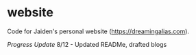 # website

Code for Jaiden's personal website (https://dreamingalias.com).

*Progress Update*
8/12 - Updated READMe, drafted blogs